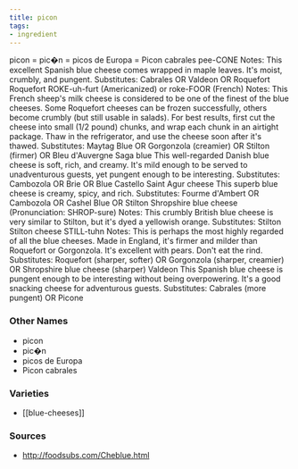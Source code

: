 ```yaml
---
title: picon
tags:
- ingredient
---
```

picon = pic�n = picos de Europa = Picon cabrales pee-CONE Notes: This excellent Spanish blue cheese comes wrapped in maple leaves. It's moist, crumbly, and pungent. Substitutes: Cabrales OR Valdeon OR Roquefort Roquefort ROKE-uh-furt (Americanized) or roke-FOOR (French) Notes: This French sheep's milk cheese is considered to be one of the finest of the blue cheeses. Some Roquefort cheeses can be frozen successfully, others become crumbly (but still usable in salads). For best results, first cut the cheese into small (1/2 pound) chunks, and wrap each chunk in an airtight package. Thaw in the refrigerator, and use the cheese soon after it's thawed. Substitutes: Maytag Blue OR Gorgonzola (creamier) OR Stilton (firmer) OR Bleu d'Auvergne Saga blue This well-regarded Danish blue cheese is soft, rich, and creamy. It's mild enough to be served to unadventurous guests, yet pungent enough to be interesting. Substitutes: Cambozola OR Brie OR Blue Castello Saint Agur cheese This superb blue cheese is creamy, spicy, and rich. Substitutes: Fourme d'Ambert OR Cambozola OR Cashel Blue OR Stilton Shropshire blue cheese (Pronunciation: SHROP-sure) Notes: This crumbly British blue cheese is very similar to Stilton, but it's dyed a yellowish orange. Substitutes: Stilton Stilton cheese STILL-tuhn Notes: This is perhaps the most highly regarded of all the blue cheeses. Made in England, it's firmer and milder than Roquefort or Gorgonzola. It's excellent with pears. Don't eat the rind. Substitutes: Roquefort (sharper, softer) OR Gorgonzola (sharper, creamier) OR Shropshire blue cheese (sharper) Valdeon This Spanish blue cheese is pungent enough to be interesting without being overpowering. It's a good snacking cheese for adventurous guests. Substitutes: Cabrales (more pungent) OR Picone

### Other Names

* picon
* pic�n
* picos de Europa
* Picon cabrales

### Varieties

* [[blue-cheeses]]

### Sources
* http://foodsubs.com/Cheblue.html
